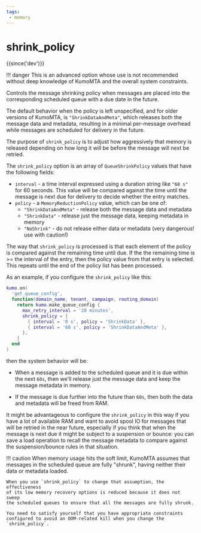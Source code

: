 ```yaml
---
tags:
 - memory
---
```


# shrink_policy

{{since('dev')}}

!!! danger
    This is an advanced option whose use is not recommended without
    deep knowledge of KumoMTA and the overall system constraints.

Controls the message shrinking policy when messages are placed into the
corresponding scheduled queue with a due date in the future.

The default behavior when the policy is left unspecified, and for older
versions of KumoMTA, is `"ShrinkDataAndMeta"`, which releases both the message
data and metadata, resulting in a minimal per-message overhead while messages
are scheduled for delivery in the future.

The purpose of `shrink_policy` is to adjust how aggressively that memory
is released depending on how long it will be before the message will
next be retried.

The `shrink_policy` option is an array of `QueueShrinkPolicy` values that have the
following fields:

 * `interval` - a time interval expressed using a duration string like `"60 s"`
   for 60 seconds.  This value will be compared against the time until the
    message is next due for delivery to decide whether the entry matches.
 * `policy` - a `MemoryReductionPolicy` value, which can be one of:
    * `"ShrinkDataAndMeta"` - release both the message data and metadata
    * `"ShrinkData"` - release just the message data, keeping metadata in memory
    * `"NoShrink"` - do not release either data or metadata (very dangerous!
      use with caution!)

The way that `shrink_policy` is processed is that each element of the policy is
compared against the remaining time until due. If the the remaining time is >=
the interval of the entry, then the policy value from that entry is selected.
This repeats until the end of the policy list has been processed.

As an example, if you configure the `shrink_policy` like this:

```lua
kumo.on(
  'get_queue_config',
  function(domain_name, tenant, campaign, routing_domain)
    return kumo.make_queue_config {
      max_retry_interval = '20 minutes',
      shrink_policy = {
        { interval = '0 s', policy = 'ShrinkData' },
        { interval = '60 s', policy = 'ShrinkDataAndMeta' },
      },
    }
  end
)
```

then the system behavior will be:

* When a message is added to the scheduled queue and it is due within the next
  `60s`, then we'll release just the message data and keep the message metadata
  in memory.

* If the message is due further into the future than `60s`, then both the data
  and metadata will be freed from RAM.

It might be advantageous to configure the `shrink_policy` in this way if you
have a lot of available RAM and want to avoid spool IO for messages that will
be retried in the near future, especially if you think that when the message is
next due it might be subject to a suspension or bounce: you can save a load
operation to recall the message metadata to compare against the
suspension/bounce rules in that situation.

!!! caution
    When memory usage hits the soft limit, KumoMTA assumes that messages
    in the scheduled queue are fully "shrunk", having neither their data
    or metadata loaded.

    When you use `shrink_policy` to change that assumption, the effectiveness
    of its low memory recovery options is reduced because it does not sweep
    the scheduled queues to ensure that all the messages are fully shrunk.

    You need to satisfy yourself that you have appropriate constraints
    configured to avoid an OOM-related kill when you change the
    `shrink_policy`.
